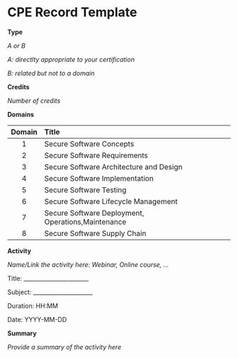 # CPE Record Template

**Type**

*A or B*

*A: directlty appropriate to your certification*

*B: related but not to a domain*

**Credits**

*Number of credits*

**Domains**

|Domain|Title|
|:----:|:----|
|1|Secure Software Concepts|
|2|Secure Software Requirements|
|3|Secure Software Architecture and Design|
|4|Secure Software Implementation|
|5|Secure Software Testing|
|6|Secure Software Lifecycle Management|
|7|Secure Software Deployment, Operations,Maintenance|
|8|Secure Software Supply Chain|

**Activity**

*Name/Link the activity here: Webinar, Online course, ...*

Title: _______________________

Subject: _____________________

Duration: HH:MM

Date: YYYY-MM-DD

**Summary**

*Provide a summary of the activity here*